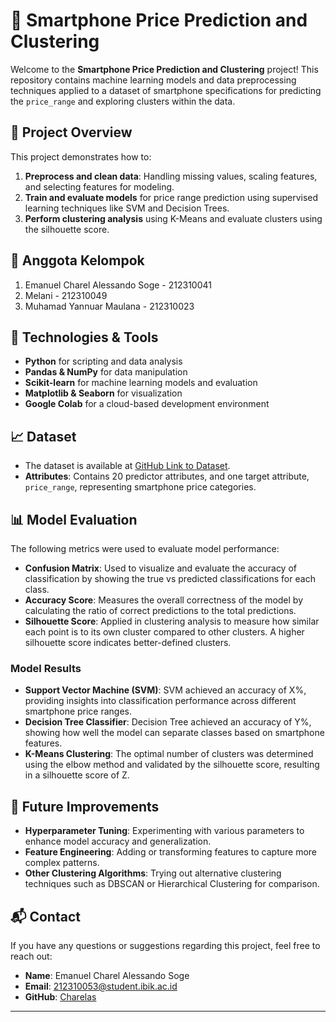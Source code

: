 # 📱 Smartphone Price Prediction and Clustering

Welcome to the **Smartphone Price Prediction and Clustering** project! This repository contains machine learning models and data preprocessing techniques applied to a dataset of smartphone specifications for predicting the `price_range` and exploring clusters within the data.

## 📂 Project Overview

This project demonstrates how to:
1. **Preprocess and clean data**: Handling missing values, scaling features, and selecting features for modeling.
2. **Train and evaluate models** for price range prediction using supervised learning techniques like SVM and Decision Trees.
3. **Perform clustering analysis** using K-Means and evaluate clusters using the silhouette score.

## 👥 Anggota Kelompok

1. Emanuel Charel Alessando Soge - 212310041
2. Melani - 212310049
3. Muhamad Yannuar Maulana - 212310023

## 🔧 Technologies & Tools

- **Python** for scripting and data analysis
- **Pandas & NumPy** for data manipulation
- **Scikit-learn** for machine learning models and evaluation
- **Matplotlib & Seaborn** for visualization
- **Google Colab** for a cloud-based development environment

## 📈 Dataset

- The dataset is available at [GitHub Link to Dataset](https://raw.githubusercontent.com/isnanmulia/lecture-datasets/main/mobileprice_modified.csv).
- **Attributes**: Contains 20 predictor attributes, and one target attribute, `price_range`, representing smartphone price categories.
  
## 📊 Model Evaluation

The following metrics were used to evaluate model performance:

- **Confusion Matrix**: Used to visualize and evaluate the accuracy of classification by showing the true vs predicted classifications for each class.
- **Accuracy Score**: Measures the overall correctness of the model by calculating the ratio of correct predictions to the total predictions.
- **Silhouette Score**: Applied in clustering analysis to measure how similar each point is to its own cluster compared to other clusters. A higher silhouette score indicates better-defined clusters.

### Model Results

- **Support Vector Machine (SVM)**: SVM achieved an accuracy of X%, providing insights into classification performance across different smartphone price ranges.
- **Decision Tree Classifier**: Decision Tree achieved an accuracy of Y%, showing how well the model can separate classes based on smartphone features.
- **K-Means Clustering**: The optimal number of clusters was determined using the elbow method and validated by the silhouette score, resulting in a silhouette score of Z.

## 🤔 Future Improvements

- **Hyperparameter Tuning**: Experimenting with various parameters to enhance model accuracy and generalization.
- **Feature Engineering**: Adding or transforming features to capture more complex patterns.
- **Other Clustering Algorithms**: Trying out alternative clustering techniques such as DBSCAN or Hierarchical Clustering for comparison.

## 📬 Contact

If you have any questions or suggestions regarding this project, feel free to reach out:

- **Name**: Emanuel Charel Alessando Soge
- **Email**: [212310053@student.ibik.ac.id](mailto:212310053@student.ibik.ac.id)
- **GitHub**: [Charelas](https://github.com/Charelas)

---


